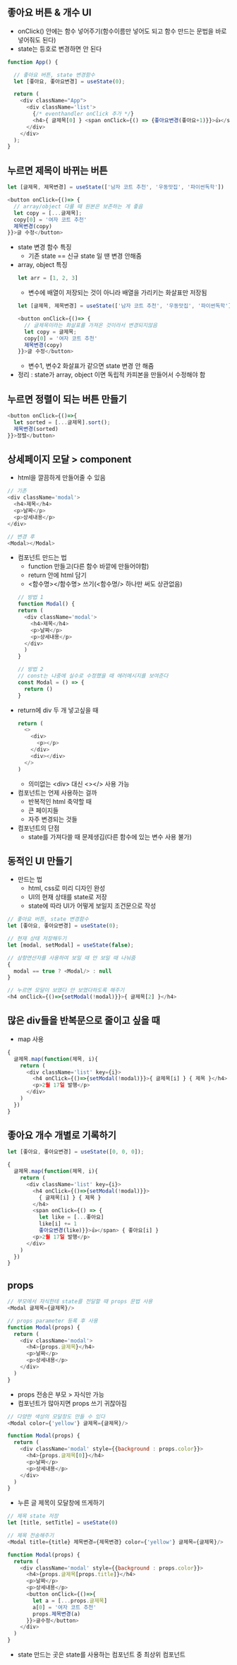 ## 좋아요 버튼 & 개수 UI
- onClick() 안에는 함수 넣어주기(함수이름만 넣어도 되고 함수 만드는 문법을 바로 넣어줘도 된다)
- state는 등호로 변경하면 안 된다
```js
function App() {

  // 좋아요 버튼, state 변경함수
  let [좋아요, 좋아요변경] = useState(0); 

  return (
    <div className="App">
      <div className='list'>
        {/* eventhandler onClick 추가 */}
        <h4>{ 글제목[0] } <span onClick={() => {좋아요변경(좋아요+1)}}>👍</span> {좋아요} </h4>
      </div>
    </div>
  );
}
```

## 누르면 제목이 바뀌는 버튼
```js
let [글제목, 제목변경] = useState(['남자 코트 추천', '우동맛집', '파이썬독학'])

<button onClick={()=> {
  // array/object 다룰 때 원본은 보존하는 게 좋음
  let copy = [...글제목];
  copy[0] = '여자 코트 추천'
  제목변경(copy)
}}>글 수정</button>
```
- state 변경 함수 특징
  - 기존 state == 신규 state 일 땐 변경 안해줌
- array, object 특징
  ```js
  let arr = [1, 2, 3]
  ```
  - 변수에 배열이 저장되는 것이 아니라 배열을 가리키는 화살표만 저장됨
  ```js
  let [글제목, 제목변경] = useState(['남자 코트 추천', '우동맛집', '파이썬독학'])

  <button onClick={()=> {
    // 글제목이라는 화살표를 가져온 것이라서 변경되지않음
    let copy = 글제목;
    copy[0] = '여자 코트 추천'
    제목변경(copy)
  }}>글 수정</button>
  ```
  - 변수1, 변수2 화살표가 같으면 state 변경 안 해줌
- 정리 : state가 array, object 이면 독립적 카피본을 만들어서 수정해야 함

## 누르면 정렬이 되는 버튼 만들기
```js
<button onClick={()=>{
  let sorted = [...글제목].sort();
  제목변경(sorted)
}}>정렬</button>
```

## 상세페이지 모달 > component
- html을 깔끔하게 만들어줄 수 있음
```js
// 기존
<div className='modal'>
  <h4>제목</h4>
  <p>날짜</p>
  <p>상세내용</p>
</div>

// 변경 후
<Modal></Modal>
```
- 컴포넌트 만드는 법
  - function 만들고(다른 함수 바깥에 만들어야함)
  - return 안에 html 담기
  - <함수명></함수명> 쓰기(<함수명/> 하나만 써도 상관없음)
  ```js
  // 방법 1
  function Modal() {
  return (
    <div className='modal'>
      <h4>제목</h4>
      <p>날짜</p>
      <p>상세내용</p>
    </div>
    )
  }

  // 방법 2
  // const는 나중에 실수로 수정했을 때 에러메시지를 보여준다
  const Modal = () => {
    return ()
  }
  ```
- return에 div 두 개 넣고싶을 때
  ```js
  return (
    <>
      <div>
        <p></p>
      </div>
      <div></div>
    </>
  )
  ```
  - 의미없는 \<div> 대신 <></> 사용 가능
- 컴포넌트는 언제 사용하는 걸까
  - 반복적인 html 축약할 때
  - 큰 페이지들
  - 자주 변경되는 것들
- 컴포넌트의 단점
  - state를 가져다쓸 때 문제생김(다른 함수에 있는 변수 사용 불가)


## 동적인 UI 만들기
- 만드는 법
  - html, css로 미리 디자인 완성
  - UI의 현재 상태를 state로 저장
  - state에 따라 UI가 어떻게 보일지 조건문으로 작성
```js
// 좋아요 버튼, state 변경함수
let [좋아요, 좋아요변경] = useState(0); 

// 현재 상태 저장해두기
let [modal, setModal] = useState(false);

// 삼항연산자를 사용하여 보일 때 안 보일 때 나눠줌
{
  modal == true ? <Modal/> : null
}

// 누르면 모달이 보였다 안 보였다하도록 해주기
<h4 onClick={()=>{setModal(!modal)}}>{ 글제목[2] }</h4>
```


## 많은 div들을 반복문으로 줄이고 싶을 때
- map 사용
```js
{
  글제목.map(function(제목, i){
    return (
      <div className='list' key={i}>
        <h4 onClick={()=>{setModal(!modal)}}>{ 글제목[i] } { 제목 }</h4>
        <p>2월 17일 발행</p>
      </div>
    )
  })
}
```


## 좋아요 개수 개별로 기록하기
```js
let [좋아요, 좋아요변경] = useState([0, 0, 0]); 

{
  글제목.map(function(제목, i){
    return (
      <div className='list' key={i}>
        <h4 onClick={()=>{setModal(!modal)}}>
          { 글제목[i] } { 제목 }
        </h4>
        <span onClick={() => {
          let like = [...좋아요]
          like[i] += 1
          좋아요변경(like)}}>👍</span> { 좋아요[i] }
        <p>2월 17일 발행</p>
      </div>
    )
  })
}
```

## props
```js
// 부모에서 자식한테 state를 전달할 때 props 문법 사용
<Modal 글제목={글제목}/>

// props parameter 등록 후 사용
function Modal(props) {
  return (
    <div className='modal'>
      <h4>{props.글제목}</h4>
      <p>날짜</p>
      <p>상세내용</p>
    </div>
  )
}
```
- props 전송은 부모 > 자식만 가능
- 컴포넌트가 많아지면 props 쓰기 귀찮아짐
```js
// 다양한 색상의 모달창도 만들 수 있다
<Modal color={'yellow'} 글제목={글제목}/>

function Modal(props) {
  return (
    <div className='modal' style={{background : props.color}}>
      <h4>{props.글제목[0]}</h4>
      <p>날짜</p>
      <p>상세내용</p>
    </div>
  )
}
```
- 누른 글 제목이 모달창에 뜨게하기
```js
// 제목 state 저장
let [title, setTitle] = useState(0)

// 제목 전송해주기
<Modal title={title} 제목변경={제목변경} color={'yellow'} 글제목={글제목}/>

function Modal(props) {
  return (
    <div className='modal' style={{background : props.color}}>
      <h4>{props.글제목[props.title]}</h4>
      <p>날짜</p>
      <p>상세내용</p>
      <button onClick={()=>{
        let a = [...props.글제목]
        a[0] = '여자 코트 추천'
        props.제목변경(a)
      }}>글수정</button>
    </div>
  )
}
```
- state 만드는 곳은 state를 사용하는 컴포넌트 중 최상위 컴포넌트
